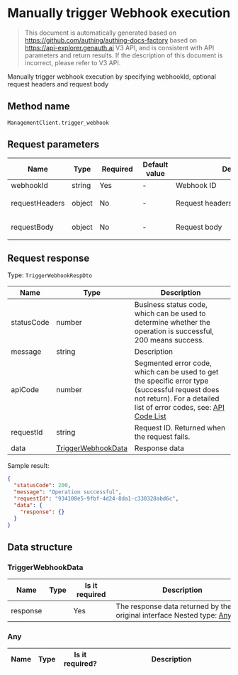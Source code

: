 # Manually trigger Webhook execution

<!--
Warning ⚠️:
Do not modify this document directly,
https://github.com/Authing/authing-docs-factory
Use this project to generate
-->

<LastUpdated />

> This document is automatically generated based on https://github.com/authing/authing-docs-factory based on https://api-explorer.genauth.ai V3 API, and is consistent with API parameters and return results. If the description of this document is incorrect, please refer to V3 API.

Manually trigger webhook execution by specifying webhookId, optional request headers and request body

## Method name

`ManagementClient.trigger_webhook`

## Request parameters

| Name           | Type   | <div style="width:80px">Required</div> | <div style="width:60px">Default value</div> | <div style="width:300px">Description</div> | <div style="width:200px">Sample value</div>                         |
| -------------- | ------ | -------------------------------------- | ------------------------------------------- | ------------------------------------------ | ------------------------------------------------------------------- |
| webhookId      | string | Yes                                    | -                                           | Webhook ID                                 | `6229ffaxxxxxxxxcade3e3d9`                                          |
| requestHeaders | object | No                                     | -                                           | Request headers                            | `{"eventName":"test","data":{"description":"A test from authing"}}` |
| requestBody    | object | No                                     | -                                           | Request body                               | `{"eventName":"test","data":{"description":"A test from authing"}}` |

## Request response

Type: `TriggerWebhookRespDto`

| Name       | Type                                                 | Description                                                                                                                                                                                                                                                                                                                                  |
| ---------- | ---------------------------------------------------- | -------------------------------------------------------------------------------------------------------------------------------------------------------------------------------------------------------------------------------------------------------------------------------------------------------------------------------------------- |
| statusCode | number                                               | Business status code, which can be used to determine whether the operation is successful, 200 means success.                                                                                                                                                                                                                                 |
| message    | string                                               | Description                                                                                                                                                                                                                                                                                                                                  |
| apiCode    | number                                               | Segmented error code, which can be used to get the specific error type (successful request does not return). For a detailed list of error codes, see: [API Code List](https://api-explorer.genauth.ai/?tag=group/%E5%BC%80%E5%8F%91%E5%87%86%E5%A4%87#tag/%E5%BC%80%E5%8F%91%E5%87%86%E5%A4%87/%E9%94%99%E8%AF%AF%E5%A4%84%E7%90%86/apiCode) |
| requestId  | string                                               | Request ID. Returned when the request fails.                                                                                                                                                                                                                                                                                                 |
| data       | <a href="#TriggerWebhookData">TriggerWebhookData</a> | Response data                                                                                                                                                                                                                                                                                                                                |

Sample result:

```json
{
  "statusCode": 200,
  "message": "Operation successful",
  "requestId": "934108e5-9fbf-4d24-8da1-c330328abd6c",
  "data": {
    "response": {}
  }
}
```

## Data structure

### <a id="TriggerWebhookData"></a> TriggerWebhookData

| Name     | Type | <div style="width:80px">Is it required</div> | <div style="width:300px">Description</div>                                                | <div style="width:200px">Sample value</div> |
| -------- | ---- | -------------------------------------------- | ----------------------------------------------------------------------------------------- | ------------------------------------------- |
| response |      | Yes                                          | The response data returned by the original interface Nested type: <a href="#Any">Any</a>. |                                             |

### <a id="Any"></a> Any

| Name | Type | <div style="width:80px">Is it required?</div> | <div style="width:300px">Description</div> | <div style="width:200px">Sample value</div> |
| ---- | ---- | --------------------------------------------- | ------------------------------------------ | ------------------------------------------- |
